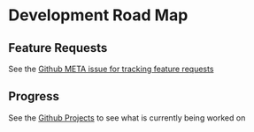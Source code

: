 # Development Road Map

## Feature Requests
See the [Github META issue for tracking feature requests](https://github.com/hay-kot/mealie/issues/122)

## Progress 
See the [Github Projects](https://github.com/hay-kot/mealie/projects) to see what is currently being worked on